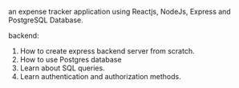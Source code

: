 an expense tracker application using Reactjs, NodeJs, Express and PostgreSQL Database.

backend:
1. How to create express backend server from scratch.
2. How to use Postgres database
3. Learn about SQL queries.
4. Learn authentication and authorization methods.

